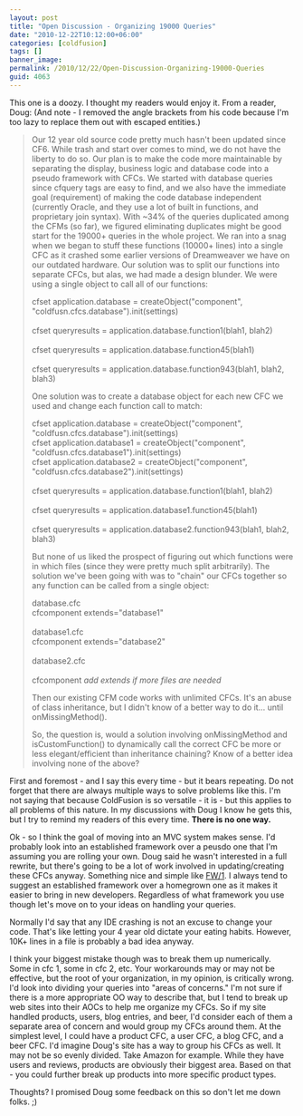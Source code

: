 ```yaml
---
layout: post
title: "Open Discussion - Organizing 19000 Queries"
date: "2010-12-22T10:12:00+06:00"
categories: [coldfusion]
tags: []
banner_image: 
permalink: /2010/12/22/Open-Discussion-Organizing-19000-Queries
guid: 4063
---
```


This one is a doozy. I thought my readers would enjoy it. From a reader, Doug: (And note - I removed the angle brackets from his code because I'm too lazy to replace them out with escaped entities.)

<p>

<blockquote>
Our 12 year old source code pretty much hasn't been updated since CF6.  While trash and start over comes to mind, we do not have the liberty to do so.  Our plan is to make the code more maintainable by separating the display, business logic and database code into a pseudo framework with CFCs.  We started with database queries since cfquery tags are easy to find, and we also have the immediate goal (requirement) of making the code database independent (currently Oracle, and they use a lot of built in functions, and proprietary join syntax).  With ~34% of the queries duplicated among the CFMs (so far), we figured eliminating duplicates might be good start for the 19000+ queries in the whole project.  We ran into a snag when we began to stuff these functions (10000+ lines) into a single CFC as it crashed some earlier versions of Dreamweaver we have on our outdated hardware.  Our solution was to split our functions into separate CFCs, but alas, we had made a design blunder.  We were using a single object to call all of our functions:
<p>
cfset application.database = createObject("component", "coldfusn.cfcs.database").init(settings)<br/>
<br/>
cfset queryresults = application.database.function1(blah1, blah2)<br/>
<br/>
cfset queryresults = application.database.function45(blah1)<br/>
<br/>
cfset queryresults = application.database.function943(blah1, blah2, blah3)<br/>
<p>
One solution was to create a database object for each new CFC we used and change each function call to match:
<p>
cfset application.database = createObject("component", "coldfusn.cfcs.database").init(settings)<br/>
cfset application.database1 = createObject("component", "coldfusn.cfcs.database1").init(settings)<br/>
cfset application.database2 = createObject("component", "coldfusn.cfcs.database2").init(settings)<br/>
<br/>
cfset queryresults = application.database.function1(blah1, blah2)<br/>
<br/>
cfset queryresults = application.database1.function45(blah1)<br/>
<br/>
cfset queryresults = application.database2.function943(blah1, blah2, blah3)<br/>
<p>
But none of us liked the prospect of figuring out which functions were in which files (since they were pretty much split arbitrarily).  The solution we've been going with was to "chain" our CFCs together so any function can be called from a single object:
<p>
database.cfc<br/>
cfcomponent extends="database1"<br/>
<br/>
database1.cfc<br/>
cfcomponent extends="database2"<br/>
<br/>
database2.cfc<br/>
<br/>cfcomponent  <i>add extends if more files are needed</i>
<p>
Then our existing CFM code works with unlimited CFCs.  It's an abuse of class inheritance, but I didn't know of a better way to do it... until onMissingMethod().
<p>
So, the question is, would a solution involving onMissingMethod and isCustomFunction() to dynamically call the correct CFC be more or less elegant/efficient than inheritance chaining?  Know of a better idea involving none of the above?
</blockquote>
<p>
<!--more-->
First and foremost - and I say this every time - but it bears repeating. Do not forget that there are always multiple ways to solve problems like this. I'm not saying that because ColdFusion is so versatile - it is - but this applies to all problems of this nature. In my discussions with Doug I know he gets this, but I try to remind my readers of this every time. <b>There is no one way.</b> 
<p>

Ok - so I think the goal of moving into an MVC system makes sense. I'd probably look into an established framework over a peusdo one that I'm assuming you are rolling your own. Doug said he wasn't interested in a full rewrite, but there's going to be a lot of work involved in updating/creating these CFCs anyway. Something nice and simple like <a href="http://fw1.riaforge.org/">FW/1</a>. I always tend to suggest an established framework over a homegrown one as it makes it easier to bring in new developers. Regardless of what framework you use though let's move on to your ideas on handling your queries.

<p>

Normally I'd say that any IDE crashing is not an excuse to change your code. That's like letting your 4 year old dictate your eating habits. However, 10K+ lines in a file is probably a bad idea anyway. 

<p>

I think your biggest mistake though was to break them up numerically. Some in cfc 1, some in cfc 2, etc. Your workarounds may or may not be effective, but the root of your organization, in my opinion, is critically wrong. I'd look into dividing your queries into "areas of concerns." I'm not sure if there is a more appropriate OO way to describe that, but I tend to break up web sites into their AOCs to help me organize my CFCs. So if my site handled products, users, blog entries, and beer, I'd consider each of them a separate area of concern and would group my CFCs around them. At the simplest level, I could have a product CFC, a user CFC, a blog CFC, and a beer CFC. I'd imagine Doug's site has a way to group his CFCs as well. It may not be so evenly divided. Take Amazon for example. While they have users and reviews, products are obviously their biggest area. Based on that - you could further break up products into more specific product types. 

<p>

Thoughts? I promised Doug some feedback on this so don't let me down folks. ;)